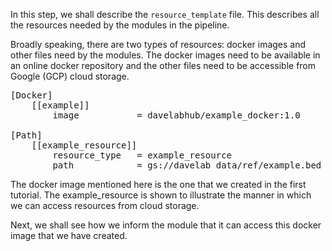 In this step, we shall describe the `resource_template` file. This describes all the resources needed by the modules in the pipeline.

Broadly speaking, there are two types of resources: docker images and other files need by the modules. The docker images need to be available in an online docker repository and the other files need to be accessible from Google (GCP) cloud storage.

<pre class="file" data-filename="EXAMPLE_resource_template.config" data-target="replace">
[Docker]
    [[example]]
        image 			= davelabhub/example_docker:1.0

[Path]
    [[example_resource]]
        resource_type   = example_resource
        path            = gs://davelab_data/ref/example.bed
</pre>

The docker image mentioned here is the one that we created in the first tutorial. The example_resource is shown to illustrate the manner in which we can access resources from cloud storage.

Next, we shall see how we inform the module that it can access this docker image that we have created.